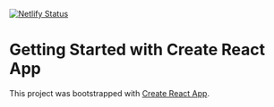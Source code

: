 [![Netlify Status](https://api.netlify.com/api/v1/badges/411568ee-cee9-4f22-b1f1-b6f119931d6c/deploy-status)](https://subhamdas.netlify.app)
# Getting Started with Create React App

This project was bootstrapped with [Create React App](https://github.com/facebook/create-react-app).

